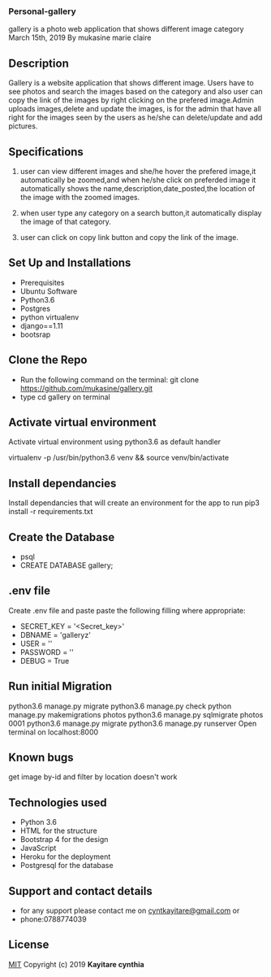 ### Personal-gallery
gallery is a photo web application that shows different image category
March 15th, 2019
By mukasine marie claire
## Description
Gallery is a website application that shows different image. Users have to see photos and search the images based on the category and also user can copy the link of the images by right clicking on the prefered image.Admin uploads images,delete and update the images, is for the admin that have all right for the images seen by the users as he/she can delete/update and add pictures. 

## Specifications
1. user can view different images and she/he hover the prefered image,it automatically be zoomed,and when he/she click on preferded image it automatically shows the name,description,date_posted,the location of the image with the zoomed images.

2. when user type any category on a search button,it automatically display the image of that category.

3. user can click on copy link button and copy the link of the image.

## Set Up and Installations
* Prerequisites
* Ubuntu Software
* Python3.6
* Postgres
* python virtualenv
* django==1.11
* bootsrap


## Clone the Repo
* Run the following command on the terminal: git clone https://github.com/mukasine/gallery.git 
* type cd gallery on terminal

## Activate virtual environment
Activate virtual environment using python3.6 as default handler

virtualenv -p /usr/bin/python3.6 venv && source venv/bin/activate

## Install dependancies
Install dependancies that will create an environment for the app to run pip3 install -r requirements.txt

## Create the Database
* psql
* CREATE DATABASE gallery;
## .env file
Create .env file and paste paste the following filling where appropriate:

* SECRET_KEY = '<Secret_key>'
* DBNAME = 'galleryz'
* USER = '<Username>'
* PASSWORD = '<password>'
* DEBUG = True
## Run initial Migration
python3.6 manage.py migrate
python3.6 manage.py check
python manage.py makemigrations photos
python3.6 manage.py sqlmigrate photos 0001
python3.6 manage.py migrate
python3.6 manage.py runserver
Open terminal on localhost:8000

## Known bugs
get image by-id and filter by location doesn't work

## Technologies used
- Python 3.6
- HTML for the structure
- Bootstrap 4 for the design
- JavaScript
- Heroku for the deployment
- Postgresql for the database
## Support and contact details
 * for any support please contact me on cyntkayitare@gmail.com or
 * phone:0788774039 

## License
[MIT](https://choosealicense.com/licenses/mit/)
Copyright (c) 2019 **Kayitare cynthia**
